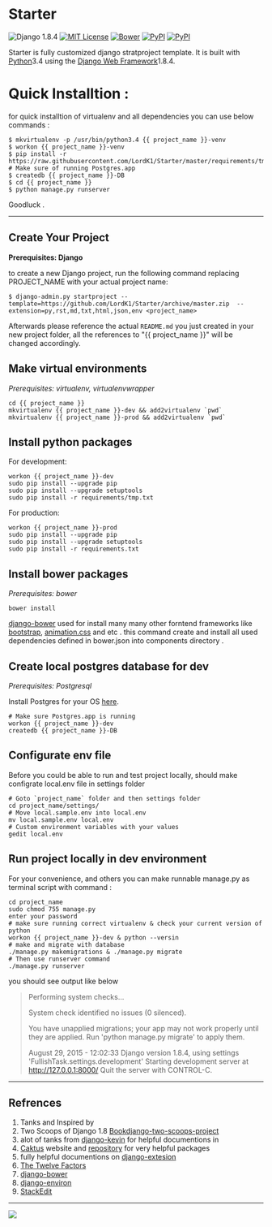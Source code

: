 Starter
===================
![Django 1.8.4](http://img.shields.io/badge/Django-1.8.4-0C4B33.svg)
[![MIT License](https://img.shields.io/cocoapods/l/AFNetworking.svg)](http://opensource.org/licenses/MIT)
[![Bower](https://img.shields.io/bower/v/bootstrap.svg)]()
[![PyPI](https://img.shields.io/pypi/wheel/Django.svg)]()
[![PyPI](https://img.shields.io/pypi/pyversions/Django.svg)]()

Starter is fully customized django stratproject template. It is built with [Python][2]3.4 using the [Django Web Framework][1]1.8.4.



<i class="icon-pencil"></i> Quick Installtion :
===============================================
for quick installtion of virtualenv and all dependencies you can use below commands :
	
	$ mkvirtualenv -p /usr/bin/python3.4 {{ project_name }}-venv
	$ workon {{ project_name }}-venv
	$ pip install -r https://raw.githubusercontent.com/LordK1/Starter/master/requirements/tmp.txt
	# Make sure of running Postgres.app 
	$ createdb {{ project_name }}-DB
	$ cd {{ project_name }} 
	$ python manage.py runserver

Goodluck .



----------------------------------

Create Your Project
-------------
**Prerequisites: Django**

to create a new Django project, run the following command replacing PROJECT_NAME with your actual project name:

    $ django-admin.py startproject --template=https://github.com/LordK1/Starter/archive/master.zip  --extension=py,rst,md,txt,html,json,env <project_name>

Afterwards please reference the actual `README.md` you just created in your new project folder, all the references to "{{ project_name }}" will be changed accordingly.

Make virtual environments
-------------------------

*Prerequisites: virtualenv, virtualenvwrapper*

    cd {{ project_name }}
    mkvirtualenv {{ project_name }}-dev && add2virtualenv `pwd`
    mkvirtualenv {{ project_name }}-prod && add2virtualenv `pwd`


Install python packages
--------------------
For development:

    workon {{ project_name }}-dev
    sudo pip install --upgrade pip
    sudo pip install --upgrade setuptools
    sudo pip install -r requirements/tmp.txt

For production:

    workon {{ project_name }}-prod
    sudo pip install --upgrade pip
    sudo pip install --upgrade setuptools
    sudo pip install -r requirements.txt


Install bower packages
---------------------

*Prerequisites: bower*

    bower install

[django-bower][7] used for install many many other forntend frameworks like [bootstrap][8], [animation.css][12] and etc .
this command create and install all used dependencies defined in bower.json into components directory .

Create local postgres database for dev
--------------------------------------

*Prerequisites: Postgresql*

Install Postgres for your OS [here](http://www.postgresql.org/download/).

    # Make sure Postgres.app is running
    workon {{ project_name }}-dev
    createdb {{ project_name }}-DB
    
  
Configurate env file
--------------------
Before you could be able to run and test project locally, should make configrate local.env file in settings folder 
	
	# Goto `project_name` folder and then settings folder
	cd project_name/settings/
	# Move local.sample.env into local.env
	mv local.sample.env local.env
	# Custom environment variables with your values
	gedit local.env



Run project locally in dev environment
--------------------------------------
For your convenience, and others you can make runnable manage.py as terminal script with command :
	
	cd project_name
	sudo chmod 755 manage.py 
	enter your password
	# make sure running correct virtualenv & check your current version of python
	workon {{ project_name }}-dev & python --versin
	# make and migrate with database
	./manage.py makemigrations & ./manage.py migrate
	# Then use runserver command 
	./manage.py runserver 

you should see output like below 

> Performing system checks...
> 
> System check identified no issues (0 silenced).
> 
> You have unapplied migrations; your app may not work properly until
> they are applied. Run 'python manage.py migrate' to apply them.
> 
> August 29, 2015 - 12:02:33 Django version 1.8.4, using settings
> 'FullishTask.settings.development' Starting development server at
> http://127.0.0.1:8000/ Quit the server with CONTROL-C.



---------------------------------------------------------------------------------
Refrences
-------------
1. Tanks and Inspired by
2. Two Scoops of Django 1.8 [Book][9][django-two-scoops-project][8]
3. alot of tanks from [django-kevin][4] for helpful documentions in  
4. [Caktus][2] website and [repository][5] for very helpful packages
5. fully helpful documentions on [django-extesion][13]
6. [The Twelve Factors][6]
7. [django-bower][10] 
8. [django-environ][11]
9.  [StackEdit][14]

------------------------

[![](https://cdn.monetizejs.com/resources/button-32.png)](https://monetizejs.com/authorize?client_id=ESTHdCYOi18iLhhO&summary=true)

  [1]: https://www.djangoproject.com/
  [2]: https://www.python.org/
  [3]: https://www.caktusgroup.com/
  [4]: https://github.com/imkevinxu/django-kevin
  [5]: https://github.com/caktus/django-project-template
  [6]: http://12factor.net/
  [7]: https://github.com/nvbn/django-bower
  [8]: http://getbootstrap.com/
  [9]:http://twoscoopspress.org/products/two-scoops-of-django-1-8
  [10]:https://django-bower.readthedocs.org/en/latest/
  [11]:http://django-environ.readthedocs.org/en/latest/
  [12]:https://daneden.github.io/animate.css/
  [13]:http://django-extensions.readthedocs.org/en/latest/
  [14]: https://stackedit.io/